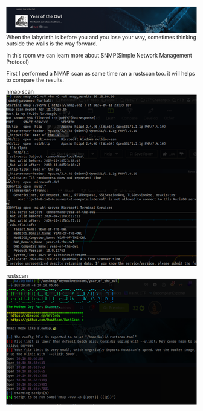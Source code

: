 ![alt text](<images/Pasted image 20240412081034.png>)
When the labyrinth is before you and you lose your way, sometimes thinking outside the walls is the way forward.

In this room we can learn more about SNMP(Simple Network Management Protocol)

First I performed a NMAP scan as same time ran a rustscan too.
it will helps to compare the results.

nmap scan
![alt text](<images/Pasted image 20240412202447.png>)

rustscan
![alt text](<images/Pasted image 20240412202549.png>)

